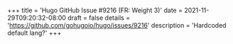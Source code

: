 +++
title = 'Hugo GitHub Issue #9216 (FR: Weight 3)'
date = 2021-11-29T09:20:32-08:00
draft = false
details = 'https://github.com/gohugoio/hugo/issues/9216'
description = 'Hardcoded default lang?'
+++
